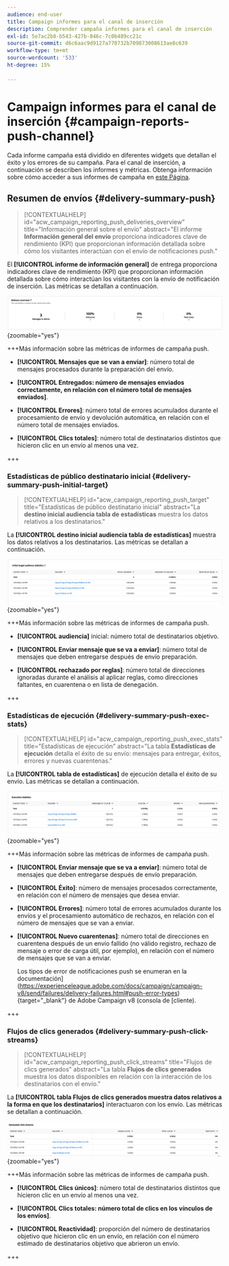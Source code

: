 ```yaml
---
audience: end-user
title: Campaign informes para el canal de inserción
description: Comprender campaña informes para el canal de inserción
exl-id: 5e7ac2b8-b543-427b-846c-7c0b489cc21c
source-git-commit: d6c6aac9d9127a770732b709873008613ae8c639
workflow-type: tm+mt
source-wordcount: '533'
ht-degree: 15%

---
```


# Campaign informes para el canal de inserción {#campaign-reports-push-channel}

Cada informe campaña está dividido en diferentes widgets que detallan el éxito y los errores de su campaña. Para el canal de inserción, a continuación se describen los informes y métricas. Obtenga información sobre cómo acceder a sus informes de campaña en [este Página](campaign-reports.md).

## Resumen de envíos {#delivery-summary-push}

>[!CONTEXTUALHELP]
>id="acw_campaign_reporting_push_deliveries_overview"
>title="Información general sobre el envío"
>abstract="El informe **Información general del envío** proporciona indicadores clave de rendimiento (KPI) que proporcionan información detallada sobre cómo los visitantes interactúan con el envío de notificaciones push."

El **[!UICONTROL informe de información general]** de entrega proporciona indicadores clave de rendimiento (KPI) que proporcionan información detallada sobre cómo interactúan los visitantes con la envío de notificación de inserción. Las métricas se detallan a continuación.

![Métricas de resumen de entrega que se muestran en el informe Información general de entrega](assets/campaign-reporting-push-summary.png){zoomable="yes"}

+++Más información sobre las métricas de informes de campaña push.

* **[!UICONTROL Mensajes que se van a enviar]**: número total de mensajes procesados durante la preparación del envío.

* **[!UICONTROL Entregados: número de mensajes enviados correctamente, en relación con el número total de mensajes enviados]**.

* **[!UICONTROL Errores]**: número total de errores acumulados durante el procesamiento de envío y devolución automática, en relación con el número total de mensajes enviados.

* **[!UICONTROL Clics totales]**: número total de destinatarios distintos que hicieron clic en un envío al menos una vez.

+++

### Estadísticas de público destinatario inicial {#delivery-summary-push-initial-target}

>[!CONTEXTUALHELP]
>id="acw_campaign_reporting_push_target"
>title="Estadísticas de público destinatario inicial"
>abstract="La **destino inicial audiencia tabla de estadísticas** muestra los datos relativos a los destinatarios."

La **[!UICONTROL destino inicial audiencia tabla de estadísticas]** muestra los datos relativos a los destinatarios. Las métricas se detallan a continuación.

![Estadísticas iniciales de destino audiencia mostradas en el informe](assets/campaign-reporting-push-target.png){zoomable="yes"}

+++Más información sobre las métricas de informes de campaña push.

* **[!UICONTROL audiencia]** inicial: número total de destinatarios objetivo.

* **[!UICONTROL Enviar mensaje que se va a enviar]**: número total de mensajes que deben entregarse después de envío preparación.

* **[!UICONTROL rechazado por reglas]**: número total de direcciones ignoradas durante el análisis al aplicar reglas, como direcciones faltantes, en cuarentena o en lista de denegación.

+++

### Estadísticas de ejecución {#delivery-summary-push-exec-stats}

>[!CONTEXTUALHELP]
>id="acw_campaign_reporting_push_exec_stats"
>title="Estadísticas de ejecución"
>abstract="La tabla **Estadísticas de ejecución** detalla el éxito de su envío: mensajes para entregar, éxitos, errores y nuevas cuarentenas."

La **[!UICONTROL tabla de estadísticas]** de ejecución detalla el éxito de su envío. Las métricas se detallan a continuación.

![Estadísticas de ejecución mostradas en el informe](assets/campaign-reporting-push-exec.png){zoomable="yes"}

+++Más información sobre las métricas de informes de campaña push.

* **[!UICONTROL Enviar mensaje que se va a enviar]**: número total de mensajes que deben entregarse después de envío preparación.

* **[!UICONTROL Éxito]**: número de mensajes procesados correctamente, en relación con el número de mensajes que desea enviar.

* **[!UICONTROL Errores]**: número total de errores acumulados durante los envíos y el procesamiento automático de rechazos, en relación con el número de mensajes que se van a enviar.

* **[!UICONTROL Nuevo cuarentenas]**: número total de direcciones en cuarentena después de un envío fallido (no válido registro, rechazo de mensaje o error de carga útil, por ejemplo), en relación con el número de mensajes que se van a enviar.

  Los tipos de error de notificaciones push se enumeran en la documentación](https://experienceleague.adobe.com/docs/campaign/campaign-v8/send/failures/delivery-failures.html#push-error-types){target="_blank"} de Adobe Campaign v8 (consola de [cliente).

+++

### Flujos de clics generados {#delivery-summary-push-click-streams}

>[!CONTEXTUALHELP]
>id="acw_campaign_reporting_push_click_streams"
>title="Flujos de clics generados"
>abstract="La tabla **Flujos de clics generados** muestra los datos disponibles en relación con la interacción de los destinatarios con el envío."

La **[!UICONTROL tabla Flujos de clics generados muestra datos relativos a la forma en que los destinatarios]** interactuaron con los envío. Las métricas se detallan a continuación.

![Las secuencias de clics generadas se muestran en el informe](assets/campaign-reporting-push-clicks.png){zoomable="yes"}

+++Más información sobre las métricas de informes de campaña push.

* **[!UICONTROL Clics únicos]**: número total de destinatarios distintos que hicieron clic en un envío al menos una vez.

* **[!UICONTROL Clics totales: número total de clics en los vínculos de los envíos]**.

* **[!UICONTROL Reactividad]**: proporción del número de destinatarios objetivo que hicieron clic en un envío, en relación con el número estimado de destinatarios objetivo que abrieron un envío.

+++
